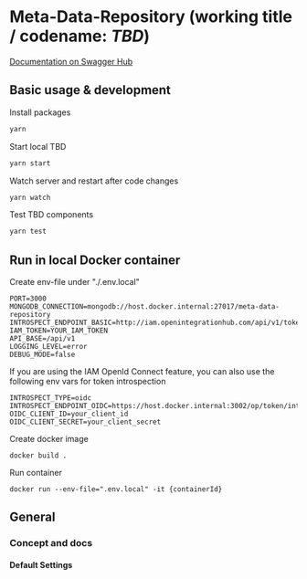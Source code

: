 # Meta-Data-Repository (working title / codename: *TBD*)

[Documentation on Swagger Hub](https://app.swaggerhub.com/apis/basaas5/metadata-service/0.0.2)

## Basic usage & development

Install packages
```zsh 
yarn
```

Start local TBD
```zsh 
yarn start
```

Watch server and restart after code changes
```zsh 
yarn watch
```

Test TBD components
```zsh 
yarn test
```

## Run in local Docker container

Create env-file under "./.env.local"
```console
PORT=3000
MONGODB_CONNECTION=mongodb://host.docker.internal:27017/meta-data-repository
INTROSPECT_ENDPOINT_BASIC=http://iam.openintegrationhub.com/api/v1/tokens/introspect
IAM_TOKEN=YOUR_IAM_TOKEN
API_BASE=/api/v1
LOGGING_LEVEL=error
DEBUG_MODE=false
```

If you are using the IAM OpenId Connect feature, you can also use the following env vars for token introspection
```console
INTROSPECT_TYPE=oidc
INTROSPECT_ENDPOINT_OIDC=https://host.docker.internal:3002/op/token/introspection
OIDC_CLIENT_ID=your_client_id
OIDC_CLIENT_SECRET=your_client_secret
```

Create docker image
```console
docker build .
```

Run container
```console
docker run --env-file=".env.local" -it {containerId}
```

## General



### Concept and docs




#### Default Settings
